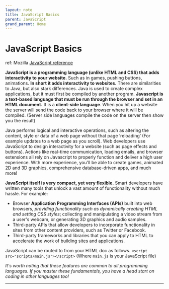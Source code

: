 ```yaml
---
layout: note
title: JavaScript Basics
parent: JavaScript
grand_parent: Home
---
```


# JavaScript Basics

ref: Mozilla [JavaScript reference](https://developer.mozilla.org/en-US/docs/Web/JavaScript/Reference)

**JavaScript is a programming language (unlike HTML and CSS) that adds interactivity to your website.** Such as in games, pushing buttons, animations. **In short it adds interactivity to websites.** There are similarities to Java, but also stark differences. Java is used to create complex applications, but it must first be compiled by another program. **Javascript is a text-based language that must be run through the browser and set in an HTML document.** It is a **client-side language**. When you hit up a website the server will send the code back to your browser where it will be compiled. (Server side languages compile the code on the server then show you the result)

Java performs logical and interactive operations, such as altering the content, style or data of a web page without that page ‘reloading’ (For example updates to a web page as you scroll). Web developers use JavaScript to design interactivity for a website (such as page effects and buttons). Actions like real-time communication, loading emails, and browser extensions all rely on Javascript to properly function and deliver a high user experience. With more experience, you'll be able to create games, animated 2D and 3D graphics, comprehensive database-driven apps, and much more!

**JavaScript itself is very compact, yet very flexible.** Smart developers have written many tools that unlock a vast amount of functionality without much hassle. For example:

- Browser **Application Programming Interfaces (APIs)** built into web browsers, _providing functionality such as dynamically creating HTML and setting CSS styles_; collecting and manipulating a video stream from a user's webcam, or generating 3D graphics and audio samples.
- Third-party APIs that allow developers to incorporate functionality in sites from other content providers, such as Twitter or Facebook.
- Third-party frameworks and libraries that you can apply to HTML to accelerate the work of building sites and applications.

JavaScript can be routed to from your HTML doc as follows.
`<script src="scripts/main.js"></script>`
(Where `main.js` is your JavaScript file)

_It's worth noting that these features are common to all programming languages. If you master these fundamentals, you have a head start on coding in other languages too!_

---
